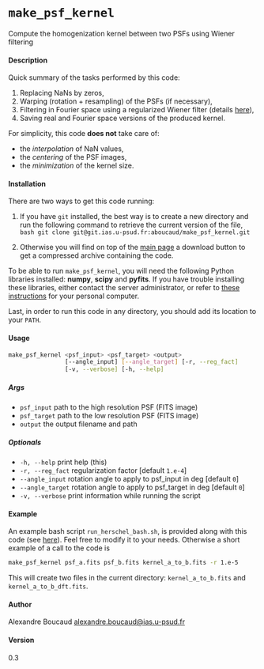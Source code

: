 `make_psf_kernel`
================

Compute the homogenization kernel between two PSFs using Wiener filtering

#### Description

Quick summary of the tasks performed by this code:

  1. Replacing NaNs by zeros,
  2. Warping (rotation + resampling) of the PSFs (if necessary),
  3. Filtering in Fourier space using a regularized Wiener filter (details [here](method.md)),
  4. Saving real and Fourier space versions of the produced kernel.

For simplicity, this code **does not** take care of:
  - the _interpolation_ of NaN values,
  - the _centering_ of the PSF images,
  - the _minimization_ of the kernel size.

#### Installation

There are two ways to get this code running:

  1. If you have `git` installed, the best way is to create a new directory and run the following command to retrieve the current version of the file,
    ```bash
    git clone git@git.ias.u-psud.fr:aboucaud/make_psf_kernel.git
    ```

  2. Otherwise you will find on top of the [main page](https://git.ias.u-psud.fr/aboucaud/make_psf_kernel) a download button to get a compressed archive containing the code.

To be able to run `make_psf_kernel`, you will need the following Python libraries installed: **numpy**, **scipy** and **pyfits**. If you have trouble installing these libraries, either contact the server administrator, or refer to [these instructions](https://git.ias.u-psud.fr/abeelen/python-notebook/blob/master/PythonInstall.md) for your personal computer.

Last, in order to run this code in any directory, you should add its location to your `PATH`.

#### Usage

```bash
make_psf_kernel <psf_input> <psf_target> <output>
                [--angle_input] [--angle_target] [-r, --reg_fact]
                [-v, --verbose] [-h, --help]
```

##### Args
- `psf_input`           path to the high resolution PSF (FITS image)
- `psf_target`          path to the low resolution PSF (FITS image)
- `output`              the output filename and path

##### Optionals
- `-h, --help`          print help (this)
- `-r, --reg_fact`      regularization factor [default `1.e-4`]
- `--angle_input`       rotation angle to apply to psf_input in deg [default `0`]
- `--angle_target`      rotation angle to apply to psf_target in deg [default `0`]
- `-v, --verbose`       print information while running the script

#### Example

An example bash script `run_herschel_bash.sh`, is provided along with this code (see [here](run_herschel_bash.sh)). Feel free to modify it to your needs.
Otherwise a short example of a call to the code is
```bash
make_psf_kernel psf_a.fits psf_b.fits kernel_a_to_b.fits -r 1.e-5
```
This will create two files in the current directory: `kernel_a_to_b.fits` and `kernel_a_to_b_dft.fits`.

#### Author
  Alexandre Boucaud <alexandre.boucaud@ias.u-psud.fr>

#### Version
  0.3
